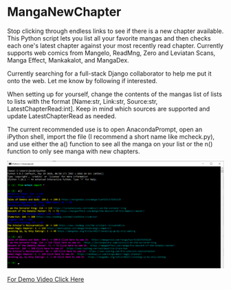# MangaNewChapter
Stop clicking through endless links to see if there is a new chapter available. This Python script lets you list all your favorite mangas and then checks each one's latest chapter against your most recently read chapter. Currently supports web comics from Mangelo, ReadMng, Zero and Leviatan Scans, Manga Effect, Mankakalot, and MangaDex.

Currently searching for a full-stack Django collaborator to help me put it onto the web. Let me know by following if interested.

When setting up for yourself, change the contents of the mangas list of lists to lists with the format \[Name:str, Link:str, Source:str, LatestChapterRead:int\]. Keep in mind which sources are supported and update LatestChapterRead as needed.

The current recommended use is to open AnacondaPrompt, open an iPython shell, import the file (I recommend a short name like mcheck.py), and use either the a() function to see all the manga on your list or the n() function to only see manga with new chapters.

<img src="mcheck_ex.png"/>

<a href="https://youtu.be/AyZsZzuTAPg/" target="_blank">For Demo Video Click Here</a>
